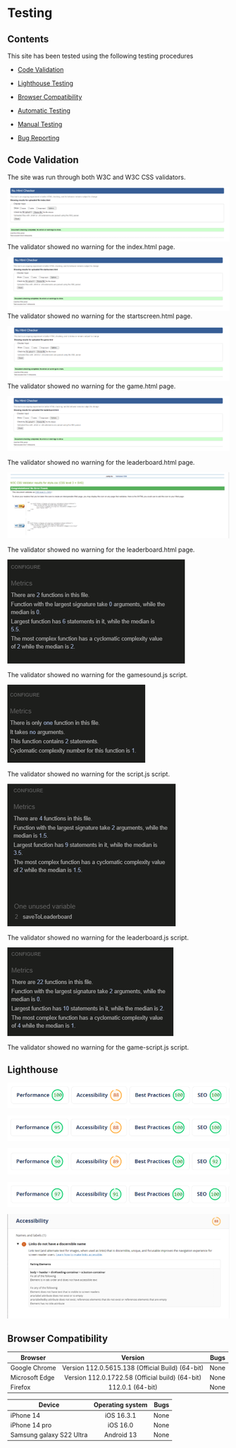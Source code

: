 # Testing

## Contents

This site has been tested using the following testing procedures

- [Code Validation](#Code-validation)

- [Lighthouse Testing](#Lighthouse-Testing)

- [Browser Compatibility](#Browser-Compatibility)

- [Automatic Testing](#Automatic-Testing)

- [Manual Testing](#Manual-Testing)

- [Bug Reporting](#Bug-Reporting)

## Code Validation

The site was run through both W3C and W3C CSS validators.

![index](README-images/indexval.png)
The validator showed no warning for the index.html page.

![startscreen](README-images/startscreenval.png)
The validator showed no warning for the startscreen.html page.

![game](README-images/gameval.png)
The validator showed no warning for the game.html page.

![leaderboard](README-images/leaderboardval.png)

The validator showed no warning for the leaderboard.html page.

![css](README-images/cssval.png)

The validator showed no warning for the leaderboard.html page.

![Alt text](README-images/soundjsval.png)

The validator showed no warning for the gamesound.js script.

![Alt text](README-images/scriptjsval.png)

The validator showed no warning for the script.js script.

![Alt text](README-images/leaderboardjsval.png)

The validator showed no warning for the leaderboard.js script.

![Alt text](README-images/gamejsval.png)

The validator showed no warning for the game-script.js script.

## Lighthouse

![index](README-images/lighthouse-index.png)

![startscreen](README-images/lighthouse-start-screen.png)

![game](README-images/lighthouse-game.png)

![leaderboard](README-images/lighthouse-leaderboard.png)

![accessibility](README-images/lighthouse-accessibility.png)

## Browser Compatibility

| Browser        |                     Version                      | Bugs |
| -------------- | :----------------------------------------------: | ---: |
| Google Chrome  | Version 112.0.5615.138 (Official Build) (64-bit) | None |
| Microsoft Edge | Version 112.0.1722.58 (Official build) (64-bit)  | None |
| Firefox        |                 112.0.1 (64-bit)                 | None |

| Device                   | Operating system | Bugs  |
| -------------            |:-------------:   | -----:|
| iPhone 14                | iOS 16.3.1       | None  |
| iPhone 14 pro            | iOS 16.0         | None  |
| Samsung galaxy S22 Ultra | Android 13       | None  |